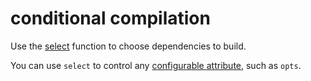 conditional compilation
=======================

Use the
[select](https://docs.bazel.build/versions/master/be/functions.html#select)
function to choose dependencies to build.

You can use `select` to control any [configurable
attribute](https://docs.bazel.build/versions/master/configurable-attributes.html),
such as `opts`.
